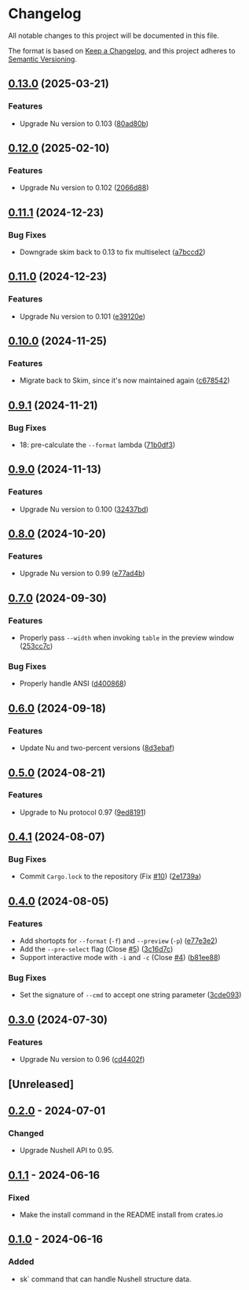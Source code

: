 # Changelog
All notable changes to this project will be documented in this file.

The format is based on [Keep a Changelog](https://keepachangelog.com/en/1.0.0/),
and this project adheres to [Semantic Versioning](https://semver.org/spec/v2.0.0.html).

## [0.13.0](https://github.com/idanarye/nu_plugin_skim/compare/v0.12.0...v0.13.0) (2025-03-21)


### Features

* Upgrade Nu version to 0.103 ([80ad80b](https://github.com/idanarye/nu_plugin_skim/commit/80ad80bdfca5878447a84baf054f54ef2c1da694))

## [0.12.0](https://github.com/idanarye/nu_plugin_skim/compare/v0.11.1...v0.12.0) (2025-02-10)


### Features

* Upgrade Nu version to 0.102 ([2066d88](https://github.com/idanarye/nu_plugin_skim/commit/2066d8842339421b09b9f3f10b8cbc337052514a))

## [0.11.1](https://github.com/idanarye/nu_plugin_skim/compare/v0.11.0...v0.11.1) (2024-12-23)


### Bug Fixes

* Downgrade skim back to 0.13 to fix multiselect ([a7bccd2](https://github.com/idanarye/nu_plugin_skim/commit/a7bccd242c57f4fcdde0d0b1a6134047b644c2e7))

## [0.11.0](https://github.com/idanarye/nu_plugin_skim/compare/v0.10.0...v0.11.0) (2024-12-23)


### Features

* Upgrade Nu version to 0.101 ([e39120e](https://github.com/idanarye/nu_plugin_skim/commit/e39120ecedee63a795a9b74933c2276d2c6dc204))

## [0.10.0](https://github.com/idanarye/nu_plugin_skim/compare/v0.9.1...v0.10.0) (2024-11-25)


### Features

* Migrate back to Skim, since it's now maintained again ([c678542](https://github.com/idanarye/nu_plugin_skim/commit/c678542f3c8569f4828f0ba6fd66f7fdc6f1751a))

## [0.9.1](https://github.com/idanarye/nu_plugin_skim/compare/v0.9.0...v0.9.1) (2024-11-21)


### Bug Fixes

* 18: pre-calculate the `--format` lambda ([71b0df3](https://github.com/idanarye/nu_plugin_skim/commit/71b0df3339a4a82798bac2a0fd5fd835a6f8a218))

## [0.9.0](https://github.com/idanarye/nu_plugin_skim/compare/v0.8.0...v0.9.0) (2024-11-13)


### Features

* Upgrade Nu version to 0.100 ([32437bd](https://github.com/idanarye/nu_plugin_skim/commit/32437bd42ef33ace27034aa343e396c19fb461e8))

## [0.8.0](https://github.com/idanarye/nu_plugin_skim/compare/v0.7.0...v0.8.0) (2024-10-20)


### Features

* Upgrade Nu version to 0.99 ([e77ad4b](https://github.com/idanarye/nu_plugin_skim/commit/e77ad4b1f4d8d7c249c83dd4714816077058e8fc))

## [0.7.0](https://github.com/idanarye/nu_plugin_skim/compare/v0.6.0...v0.7.0) (2024-09-30)


### Features

* Properly pass `--width` when invoking `table` in the preview window ([253cc7c](https://github.com/idanarye/nu_plugin_skim/commit/253cc7c7060f9c72cde4175f1c3d575819d40833))


### Bug Fixes

* Properly handle ANSI ([d400868](https://github.com/idanarye/nu_plugin_skim/commit/d4008680000f2614e855a02f254ef2ef1f45199a))

## [0.6.0](https://github.com/idanarye/nu_plugin_skim/compare/v0.5.0...v0.6.0) (2024-09-18)


### Features

* Update Nu and two-percent versions ([8d3ebaf](https://github.com/idanarye/nu_plugin_skim/commit/8d3ebaf3afac5936f08f6283906a8b31576c8b15))

## [0.5.0](https://github.com/idanarye/nu_plugin_skim/compare/v0.4.1...v0.5.0) (2024-08-21)


### Features

* Upgrade to Nu protocol 0.97 ([9ed8191](https://github.com/idanarye/nu_plugin_skim/commit/9ed8191e2e79d83238fa0d0764718483e587af30))

## [0.4.1](https://github.com/idanarye/nu_plugin_skim/compare/v0.4.0...v0.4.1) (2024-08-07)


### Bug Fixes

* Commit `Cargo.lock` to the repository (Fix [#10](https://github.com/idanarye/nu_plugin_skim/issues/10)) ([2e1739a](https://github.com/idanarye/nu_plugin_skim/commit/2e1739a3c036554341139e79e33497d19fff5712))

## [0.4.0](https://github.com/idanarye/nu_plugin_skim/compare/v0.3.0...v0.4.0) (2024-08-05)


### Features

* Add shortopts for `--format` (`-f`) and `--preview` (`-p`) ([e77e3e2](https://github.com/idanarye/nu_plugin_skim/commit/e77e3e21d8438f366dfd7a6afcb8f86203ec7230))
* Add the `--pre-select` flag (Close [#5](https://github.com/idanarye/nu_plugin_skim/issues/5)) ([3c16d7c](https://github.com/idanarye/nu_plugin_skim/commit/3c16d7cd1a427f338182ad1865257fdc9a076f56))
* Support interactive mode with `-i` and `-c` (Close [#4](https://github.com/idanarye/nu_plugin_skim/issues/4)) ([b81ee88](https://github.com/idanarye/nu_plugin_skim/commit/b81ee8892f54a6e18bd5d88890737b7194a736e2))


### Bug Fixes

* Set the signature of `--cmd` to accept one string parameter ([3cde093](https://github.com/idanarye/nu_plugin_skim/commit/3cde0937509c9c5eadab06efad3f592a1aee6a7b))

## [0.3.0](https://github.com/idanarye/nu_plugin_skim/compare/v0.2.0...v0.3.0) (2024-07-30)


### Features

* Upgrade Nu version to 0.96 ([cd4402f](https://github.com/idanarye/nu_plugin_skim/commit/cd4402f0e76b574e834baff7bbc9321a0c3f9415))

## [Unreleased]

## [0.2.0](https://github.com/idanarye/nu_plugin_skim/compare/v0.1.1...v0.2.0) - 2024-07-01

### Changed
- Upgrade Nushell API to 0.95.

## [0.1.1](https://github.com/idanarye/nu_plugin_skim/compare/v0.1.0...v0.1.1) - 2024-06-16

### Fixed
- Make the install command in the README install from crates.io

## [0.1.0](https://github.com/idanarye/nu_plugin_skim/releases/tag/v0.1.0) - 2024-06-16

### Added
- sk` command that can handle Nushell structure data.
